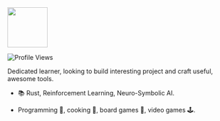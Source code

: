 <img src="https://github.com/user-attachments/assets/efaa24f5-3e88-49a0-9410-5636f40a9157" width="90"/>

![Profile Views](https://komarev.com/ghpvc/?username=vagmcs&label=Visitors&color=000000&labelColor=000000&style=flat-square)

Dedicated learner, looking to build interesting project and craft useful, awesome tools.

- 📚 Rust, Reinforcement Learning, Neuro-Symbolic AI.

- Programming 🎨, cooking 🍲, board games 🎲, video games 🕹️.
